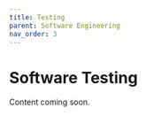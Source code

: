 ```yaml
---
title: Testing
parent: Software Engineering
nav_order: 3
---
```


# Software Testing

Content coming soon.